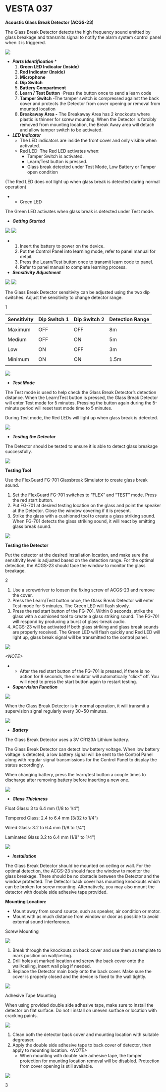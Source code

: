 # VESTA 037

**Acoustic Glass Break Detector (ACGS-23)**

The Glass Break Detector detects the high frequency sound emitted by glass breakage and transmits signal to notify the alarm system control panel when it is triggered.

![](<.gitbook/assets/0 (44).png>)

* _**Parts Identification**_
  *
    1. **Green LED Indicator (Inside)**
    2. **Red Indicator (Inside)**
    3. **Microphone**
    4. **Dip Switch**
    5. **Battery Compartment**
    6. **Learn / Test Button** -Press the button once to send a learn code
    7. **Tamper Switch** -The tamper switch is compressed against the back cover and protects the Detector from cover opening or removal from mounted location
    8. **Breakaway Area -** The Breakaway Area has 2 knockouts where plastic is thinner for screw mounting. When the Detector is forcibly removed from mounting location, the Break Away area will detach and allow tamper switch to be activated.
* _**LED Indicator**_
  * The LED indicators are inside the front cover and only visible when activated.
  * Red LED: The Red LED activates when:
    * Tamper Switch is activated.
    * Learn/Test button is pressed.
    * Glass break detected under Test Mode, Low Battery or Tamper open condition

(The Red LED does not light up when glass break is detected during normal operation)

*
  * Green LED

The Green LED activates when glass break is detected under Test mode.

* _**Getting Started**_

![](<.gitbook/assets/2 (31).jpeg>) ![](<.gitbook/assets/3 (31).jpeg>)

*
  1. Insert the battery to power on the device.
  2. Put the Control Panel into learning mode, refer to panel manual for detail.
  3. Press the Learn/Test button once to transmit learn code to panel.
  4. Refer to panel manual to complete learning process.
* _**Sensitivity Adjustment**_

![](<.gitbook/assets/4 (48).png>) ![](<.gitbook/assets/5 (46).png>)

The Glass Break Detector sensitivity can be adjusted using the two dip switches. Adjust the sensitivity to change detector range.

1

| Sensitivity | Dip Switch 1 | Dip Switch 2 | Detection Range |
| ----------- | ------------ | ------------ | --------------- |
|             |              |              |                 |
| Maximum     | OFF          | OFF          | 8m              |
|             |              |              |                 |
| Medium      | OFF          | ON           | 5m              |
|             |              |              |                 |
| Low         | ON           | OFF          | 3m              |
|             |              |              |                 |
| Minimum     | ON           | ON           | 1.5m            |
|             |              |              |                 |

![](<.gitbook/assets/6 (31).jpeg>)

* _**Test Mode**_

The Test mode is used to help check the Glass Break Detector’s detection distance. When the Learn/Test button is pressed, the Glass Break Detector will enter Test mode for 5 minutes. Pressing the button again during the 5-minute period will reset test mode time to 5 minutes.

During Test mode, the Red LEDs will light up when glass break is detected.

![](<.gitbook/assets/7 (29).jpeg>)

* _**Testing the Detector**_

The Detector should be tested to ensure it is able to detect glass breakage successfully.

![](<.gitbook/assets/8 (21).jpeg>)

**Testing Tool**

Use the FlexGuard FG-701 Glassbreak Simulator to create glass break sound.

1. Set the FlexGuard FG-701 switches to “FLEX” and “TEST” mode. Press the red start button.
2. Put FG-701 at desired testing location on the glass and point the speaker at the Detector. Close the window covering if it is present.
3. Strike the glass with a cushioned tool to create a glass striking sound. When FG-701 detects the glass striking sound, it will react by emitting glass break sound.

![](<.gitbook/assets/9 (13).jpeg>)

**Testing the Detector**

Put the detector at the desired installation location, and make sure the sensitivity level is adjusted based on the detection range. For the optimal detection, the ACGS-23 should face the window to monitor the glass breakage.

2

1. Use a screwdriver to loosen the fixing screw of ACGS-23 and remove the cover.
2. Press the Learn/Test button once, the Glass Break Detector will enter Test mode for 5 minutes. The Green LED will flash slowly.
3. Press the red start button of the FG-701. Within 8 seconds, strike the glass with a cushioned tool to create a glass striking sound. The FG-701 will respond by producing a burst of glass-break audio.
4. ACGS-23 will be activated if both glass striking and glass break sounds are properly received. The Green LED will flash quickly and Red LED will light up, glass break signal will be transmitted to the control panel.

![](<.gitbook/assets/10 (27).png>)

_\<NOTE>_

*
  * After the red start button of the FG-701 is pressed, if there is no action for 8 seconds, the simulator will automatically "click" off. You will need to press the start button again to restart testing.
* _**Supervision Function**_

![](<.gitbook/assets/11 (16).jpeg>)

When the Glass Break Detector is in normal operation, it will transmit a supervision signal regularly every 30\~50 minutes.

![](<.gitbook/assets/12 (12).jpeg>)

* _**Battery**_

The Glass Break Detector uses a 3V CR123A Lithium battery.

The Glass Break Detector can detect low battery voltage. When low battery voltage is detected, a low battery signal will be sent to the Control Panel along with regular signal transmissions for the Control Panel to display the status accordingly.

When changing battery, press the learn/test button a couple times to discharge after removing battery before inserting a new one.

![](<.gitbook/assets/13 (11).jpeg>)

* _**Glass Thickness**_

Float Glass: 3 to 6.4 mm (1/8 to 1/4”)

Tempered Glass: 2.4 to 6.4 mm (3/32 to 1/4")

Wired Glass: 3.2 to 6.4 mm (1/8 to 1/4")

Laminated Glass 3.2 to 6.4 mm (1/8" to 1/4")

![](<.gitbook/assets/14 (13).jpeg>)

* _**Installation**_

The Glass Break Detector should be mounted on ceiling or wall. For the optimal detection, the ACGS-23 should face the window to monitor the glass breakage. There should be no obstacle between the Detector and the window protected. The Detector back cover has mounting knockouts which can be broken for screw mounting. Alternatively, you may also mount the detector with double side adhesive tape provided.

**Mounting Location:**

* Mount away from sound source, such as speaker, air condition or motor.
* Mount with as much distance from window or door as possible to avoid external sound interference.

Screw Mounting

![](<.gitbook/assets/15 (21).png>)

1. Break through the knockouts on back cover and use them as template to mark position on wall/ceiling.
2. Drill holes at marked location and screw the back cover onto the wall/ceiling, insert wall plug if needed.
3. Replace the Detector main body onto the back cover. Make sure the cover is properly closed and the device is fixed to the wall tightly.

![](<.gitbook/assets/16 (9).jpeg>)

Adhesive Tape Mounting

When using provided double side adhesive tape, make sure to install the detector on flat surface. Do not I install on uneven surface or location with cracking paints.

![](<.gitbook/assets/17 (8).jpeg>)

1. Clean both the detector back cover and mounting location with suitable degreaser.
2. Apply the double side adhesive tape to back cover of detector, then apply to mounting location. _\<NOTE>_
   * When mounting with double side adhesive tape, the tamper protection for mounting location removal will be disabled. Protection from cover opening is still available.

![](<.gitbook/assets/18 (15).png>)

3
